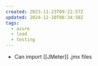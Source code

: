 ```yaml
---
created: 2023-11-23T09:22:57Z
updated: 2024-12-10T08:34:58Z
tags:
  - azure
  - load
  - testing
---
```

- Can import [[JMeter]] .jmx files